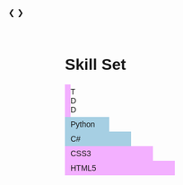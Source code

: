 <head>
<meta name="viewport" content="width=device-width, initial-scale=1">
<style>
* {box-sizing: border-box}
body {font-family: Verdana, sans-serif; margin:0}
.mySlides {display: none}
img {vertical-align: middle;}

/* Slideshow container */
.slideshow-container {
  max-width: 1000px;
  position: relative;
  margin: auto;
}

/* Next & previous buttons */
.prev, .next {
  cursor: pointer;
  position: absolute;
  top: 50%;
  width: auto;
  padding: 16px;
  margin-top: -22px;
  color: white;
  font-weight: bold;
  font-size: 18px;
  transition: 0.6s ease;
  border-radius: 0 3px 3px 0;
  user-select: none;
}

/* Position the "next button" to the right */
.next {
  right: 0;
  border-radius: 3px 0 0 3px;
}

/* On hover, add a black background color with a little bit see-through */
.prev:hover, .next:hover {
  background-color: rgba(0,0,0,0.8);
}

/* Caption text */
.text {
  color: #f2f2f2;
  font-size: 15px;
  padding: 8px 12px;
  position: absolute;
  bottom: 8px;
  width: 100%;
  text-align: center;
}

/* Number text (1/3 etc) */
.numbertext {
  color: #f2f2f2;
  font-size: 12px;
  padding: 8px 12px;
  position: absolute;
  top: 0;
}

/* The dots/bullets/indicators */
.dot {
  cursor: pointer;
  height: 15px;
  width: 15px;
  margin: 0 2px;
  background-color: #bbb;
  border-radius: 50%;
  display: inline-block;
  transition: background-color 0.6s ease;
}

.active, .dot:hover {
  background-color: #717171;
}

/* Fading animation */
.fade {
  -webkit-animation-name: fade;
  -webkit-animation-duration: 1.5s;
  animation-name: fade;
  animation-duration: 1.5s;
}

@-webkit-keyframes fade {
  from {opacity: .4}
  to {opacity: 1}
}

@keyframes fade {
  from {opacity: .4}
  to {opacity: 1}
}

/* On smaller screens, decrease text size */
@media only screen and (max-width: 300px) {
  .prev, .next,.text {font-size: 11px}
}
</style>
</head>

<body>

<div class="slideshow-container">

<div class="mySlides fade">
  <div class="numbertext">1 / 3</div>
  <img src="images/IMG_1981.png" style="width:100%">
  <div class="text">Caption Text</div>
</div>

<div class="mySlides fade">
  <div class="numbertext">2 / 3</div>
  <img src="images/IMG_2453.png" style="width:100%">
  <div class="text">Caption Two</div>
</div>

<div class="mySlides fade">
  <div class="numbertext">3 / 3</div>
  <img src="images/about_back.png" style="width:100%">
  <div class="text">Caption Three</div>
</div>

<a class="prev" onclick="plusSlides(-1)">&#10094;</a>
<a class="next" onclick="plusSlides(1)">&#10095;</a>

</div>
<br>

<div style="text-align:center">
  <span class="dot" onclick="currentSlide(1)"></span>
  <span class="dot" onclick="currentSlide(2)"></span>
  <span class="dot" onclick="currentSlide(3)"></span>
</div>

<script>
/*var slideIndex = 0;
showSlides();

function showSlides() {
  var i;
  var slides = document.getElementsByClassName("mySlides");
  for (i = 0; i < slides.length; i++) {
    slides[i].style.display = "none";
  }
  slideIndex++;
  if (slideIndex > slides.length) {slideIndex = 1}
  slides[slideIndex-1].style.display = "block";
  setTimeout(showSlides, 5000); // Change image every 2 seconds
}*/
var slideIndex = 1;
showSlides(slideIndex);

// Next/previous controls
function plusSlides(n) {
  showSlides(slideIndex += n);
}

// Thumbnail image controls
function currentSlide(n) {
  showSlides(slideIndex = n);
}

function showSlides(n) {
  var i;
  var slides = document.getElementsByClassName("mySlides");
  var dots = document.getElementsByClassName("dot");
  if (n > slides.length) {slideIndex = 1}
  if (n < 1) {slideIndex = slides.length}
  for (i = 0; i < slides.length; i++) {
      slides[i].style.display = "none";
  }
  for (i = 0; i < dots.length; i++) {
      dots[i].className = dots[i].className.replace(" active", "");
  }
  slides[slideIndex-1].style.display = "block";
  dots[slideIndex-1].className += " active";
}
</script>

</body>

<!-- testing skills bar -->

<head>
<style>

body{
  font-family: Helvetica, Arial, sans-serif;
}
.container{
  width: 50%;
  margin: 0 auto;
}
@keyframes load{
  from {
    width: 0%
  }
}
@-webkit-keyframes load{
  from {
    width: 0%
  }
}
@-moz-keyframes load{
  from {
    width: 0%
  }
}
@-o-keyframes load{
  from {
    width: 0%
  }
}

.bar{
  background-color: #EEE;
  padding: 2px;
  border-radius: 15px;
  margin-bottom: 5px;
  font-size: 14px;
  color: #FFF;
  font-weight: bold;
  text-shadow: 1px 1px 1px rgba(0,0,0,0.5);
}
.bar::before{
  content:  attr(data-skill);
  background-color: #f3b0ff;
  display: inline-block;
  padding: 5px 0 5px 10px;
  border-radius: inherit;
  animation: load 2s 0s;
  -webkit-animation: load 2s 0s;
  -moz-animation: load 2s 0s;
  -o-animation: load 2s 0s;
}

.bar.front::before{
  background-color: #ffcc33;
}
.bar.back::before{
  background-color: #a6cfe3;
}

.bar.learning::before{
  width: calc(20% - 10px);
}
.bar.basic::before{
  width: calc(40% - 10px);
}
.bar.intermediate::before{
  width: calc(60% - 10px);
}
.bar.advanced::before{
  width: calc(80% - 10px);
}
.bar.expert::before{
  width: calc(100% - 10px);
}

</style>
</head>

<body>

<div class="container">
  <h1>Skill Set</h1>
  <div class="bar learning" data-skill="TDD"></div>
  <div class="bar back basic" data-skill="Python"></div>
  <div class="bar back intermediate" data-skill="C#"></div>
  <div class="bar front advanced" data-skill="CSS3"></div>
  <div class="bar front expert" data-skill="HTML5"></div>

</div>

</body>
